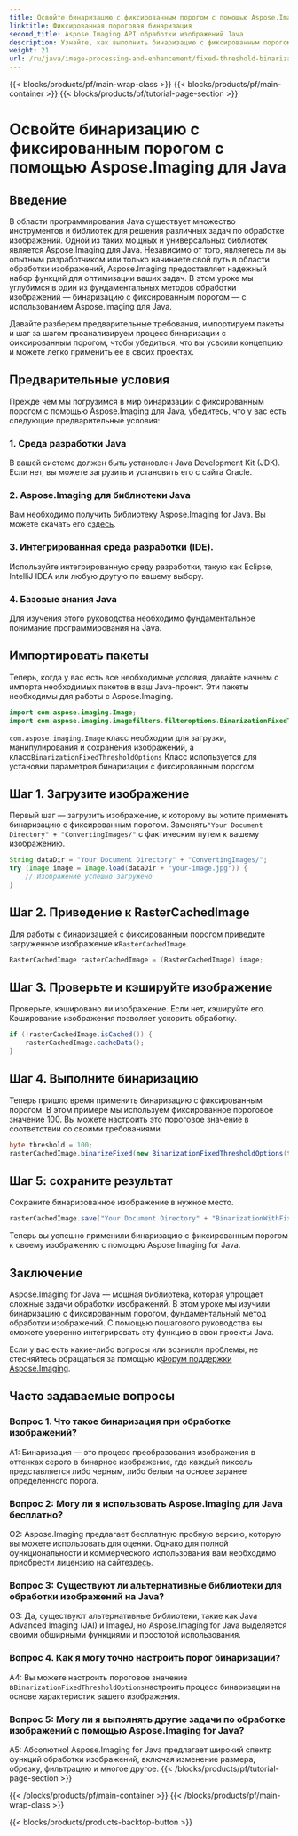 ```yaml
---
title: Освойте бинаризацию с фиксированным порогом с помощью Aspose.Imaging для Java
linktitle: Фиксированная пороговая бинаризация
second_title: Aspose.Imaging API обработки изображений Java
description: Узнайте, как выполнить бинаризацию с фиксированным порогом для изображений с помощью Aspose.Imaging для Java.
weight: 21
url: /ru/java/image-processing-and-enhancement/fixed-threshold-binarization/
---
```


{{< blocks/products/pf/main-wrap-class >}}
{{< blocks/products/pf/main-container >}}
{{< blocks/products/pf/tutorial-page-section >}}

# Освойте бинаризацию с фиксированным порогом с помощью Aspose.Imaging для Java

## Введение

В области программирования Java существует множество инструментов и библиотек для решения различных задач по обработке изображений. Одной из таких мощных и универсальных библиотек является Aspose.Imaging для Java. Независимо от того, являетесь ли вы опытным разработчиком или только начинаете свой путь в области обработки изображений, Aspose.Imaging предоставляет надежный набор функций для оптимизации ваших задач. В этом уроке мы углубимся в один из фундаментальных методов обработки изображений — бинаризацию с фиксированным порогом — с использованием Aspose.Imaging для Java.

Давайте разберем предварительные требования, импортируем пакеты и шаг за шагом проанализируем процесс бинаризации с фиксированным порогом, чтобы убедиться, что вы усвоили концепцию и можете легко применить ее в своих проектах.

## Предварительные условия

Прежде чем мы погрузимся в мир бинаризации с фиксированным порогом с помощью Aspose.Imaging для Java, убедитесь, что у вас есть следующие предварительные условия:

### 1. Среда разработки Java

В вашей системе должен быть установлен Java Development Kit (JDK). Если нет, вы можете загрузить и установить его с сайта Oracle.

### 2. Aspose.Imaging для библиотеки Java

 Вам необходимо получить библиотеку Aspose.Imaging for Java. Вы можете скачать его с[здесь](https://releases.aspose.com/imaging/java/).

### 3. Интегрированная среда разработки (IDE).

Используйте интегрированную среду разработки, такую как Eclipse, IntelliJ IDEA или любую другую по вашему выбору.

### 4. Базовые знания Java

Для изучения этого руководства необходимо фундаментальное понимание программирования на Java.

## Импортировать пакеты

Теперь, когда у вас есть все необходимые условия, давайте начнем с импорта необходимых пакетов в ваш Java-проект. Эти пакеты необходимы для работы с Aspose.Imaging.

```java
import com.aspose.imaging.Image;
import com.aspose.imaging.imagefilters.filteroptions.BinarizationFixedThresholdOptions;
```

`com.aspose.imaging.Image` класс необходим для загрузки, манипулирования и сохранения изображений, а класс`BinarizationFixedThresholdOptions` Класс используется для установки параметров бинаризации с фиксированным порогом.

## Шаг 1. Загрузите изображение

 Первый шаг — загрузить изображение, к которому вы хотите применить бинаризацию с фиксированным порогом. Заменять`"Your Document Directory" + "ConvertingImages/"` с фактическим путем к вашему изображению.

```java
String dataDir = "Your Document Directory" + "ConvertingImages/";
try (Image image = Image.load(dataDir + "your-image.jpg")) {
    // Изображение успешно загружено
}
```

## Шаг 2. Приведение к RasterCachedImage

 Для работы с бинаризацией с фиксированным порогом приведите загруженное изображение к`RasterCachedImage`.

```java
RasterCachedImage rasterCachedImage = (RasterCachedImage) image;
```

## Шаг 3. Проверьте и кэшируйте изображение

Проверьте, кэшировано ли изображение. Если нет, кэшируйте его. Кэширование изображения позволяет ускорить обработку.

```java
if (!rasterCachedImage.isCached()) {
    rasterCachedImage.cacheData();
}
```

## Шаг 4. Выполните бинаризацию

Теперь пришло время применить бинаризацию с фиксированным порогом. В этом примере мы используем фиксированное пороговое значение 100. Вы можете настроить это пороговое значение в соответствии со своими требованиями.

```java
byte threshold = 100;
rasterCachedImage.binarizeFixed(new BinarizationFixedThresholdOptions(threshold));
```

## Шаг 5: сохраните результат

Сохраните бинаризованное изображение в нужное место.

```java
rasterCachedImage.save("Your Document Directory" + "BinarizationWithFixedThreshold_out.jpg");
```

Теперь вы успешно применили бинаризацию с фиксированным порогом к своему изображению с помощью Aspose.Imaging for Java.

## Заключение

Aspose.Imaging for Java — мощная библиотека, которая упрощает сложные задачи обработки изображений. В этом уроке мы изучили бинаризацию с фиксированным порогом, фундаментальный метод обработки изображений. С помощью пошагового руководства вы сможете уверенно интегрировать эту функцию в свои проекты Java.

Если у вас есть какие-либо вопросы или возникли проблемы, не стесняйтесь обращаться за помощью к[Форум поддержки Aspose.Imaging](https://forum.aspose.com/).

## Часто задаваемые вопросы

### Вопрос 1. Что такое бинаризация при обработке изображений?

A1: Бинаризация — это процесс преобразования изображения в оттенках серого в бинарное изображение, где каждый пиксель представляется либо черным, либо белым на основе заранее определенного порога.

### Вопрос 2: Могу ли я использовать Aspose.Imaging для Java бесплатно?

 О2: Aspose.Imaging предлагает бесплатную пробную версию, которую вы можете использовать для оценки. Однако для полной функциональности и коммерческого использования вам необходимо приобрести лицензию на сайте[здесь](https://purchase.aspose.com/buy).

### Вопрос 3: Существуют ли альтернативные библиотеки для обработки изображений на Java?

О3: Да, существуют альтернативные библиотеки, такие как Java Advanced Imaging (JAI) и ImageJ, но Aspose.Imaging for Java выделяется своими обширными функциями и простотой использования.

### Вопрос 4. Как я могу точно настроить порог бинаризации?

 A4: Вы можете настроить пороговое значение в`BinarizationFixedThresholdOptions`настроить процесс бинаризации на основе характеристик вашего изображения.

### Вопрос 5: Могу ли я выполнять другие задачи по обработке изображений с помощью Aspose.Imaging for Java?

А5: Абсолютно! Aspose.Imaging for Java предлагает широкий спектр функций обработки изображений, включая изменение размера, обрезку, фильтрацию и многое другое.
{{< /blocks/products/pf/tutorial-page-section >}}

{{< /blocks/products/pf/main-container >}}
{{< /blocks/products/pf/main-wrap-class >}}

{{< blocks/products/products-backtop-button >}}

